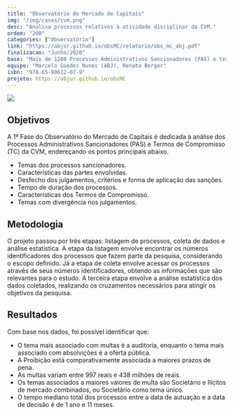 ```yaml
---
title: "Observatório do Mercado de Capitais"
img: "/img/cases/cvm.png"
desc: "Analisa processos relativos à atividade disciplinar da CVM."
ordem: "200"
categories: ["Observatório"]
link: "https://abjur.github.io/obsMC/relatorio/obs_mc_abj.pdf"
finalizacao: "Junho/2020"
base: "Mais de 1200 Processos Administrativos Sancionadores (PAS) e termos de compromisso que tramitaram na Comissão de Valores Mobiliários."
equipe: "Marcelo Guedes Nunes (ABJ), Renato Berger"
isbn: "978-65-80612-07-9"
projeto: https://abjur.github.io/obsMC
---
```


![](/img/cases/cvm.png)

## Objetivos

A 1ª Fase do Observatório do Mercado de Capitais é dedicada à análise dos Processos Administrativos Sancionadores (PAS) e Termos de Compromisso (TC) da CVM, endereçando os pontos principais abaixo.

- Temas dos processos sancionadores.
- Características das partes envolvidas.
- Desfecho dos julgamentos, critérios e forma de aplicação das sanções.
- Tempo de duração dos processos.
- Características dos Termos de Compromisso.
- Temas com divergência nos julgamentos.

## Metodologia

O projeto passou por três etapas: listagem de processos, coleta de dados e análise estatística. A etapa da listagem envolve encontrar os números identificadores dos processos que fazem parte da pesquisa, considerando o escopo definido. Já a etapa de coleta envolve acessar os processos através de seus números identificadores, obtendo as informações que são relevantes para o estudo. A terceira etapa envolve a análise estatística dos dados coletados, realizando os cruzamentos necessários para atingir os objetivos da pesquisa.

## Resultados

Com base nos dados, foi possível identificar que:

- O tema mais associado com multas é a auditoria, enquanto o tema mais associado com absolvições é a oferta pública.
- A Proibição está comparativamente associada a maiores prazos de pena.
- As multas variam entre 997 reais e 438 milhões de reais.
- Os temas associados a maiores valores de multa são Societário e Ilícitos de mercado combinados, ou Societário como tema único.
- O tempo mediano total dos processos entre a data de autuação e a data de decisão é de 1 ano e 11 meses.
